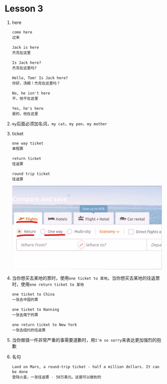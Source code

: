 # Lesson 3

1. here

   ```
   come here
   过来

   Jack is here
   杰克在这里

   Is Jack here?
   杰克在这里吗?

   Hello, Tom! Is Jack here?
   你好，汤姆！杰克在这里吗？

   No, he isn't here
   不，他不在这里

   Yes, he's here
   是的，他在这里
   ```

2. `my`后面必须加名词，`my cat`、`my pen`、`my mother`

3. ticket

   ```
   one way ticket
   单程票

   return ticket
   往返票

   round trip ticket
   往返票
   ```

   ![图1](/images/Lesson3/1.jpg)

4. 当你想买去某地的票时，使用`one ticket to 某地`，当你想买去某地的往返票时，使用`one return ticket to 某地`

   ```
   one ticket to China
   一张去中国的票

   one ticket to Nanning
   一张去南宁的票

   one return ticket to New York
   一张去纽约的往返票
   ```

5. 当你做错一件非常严重的事需要道歉时，用`I'm so sorry`来表达更加强烈的抱歉

6. 名句

   ```
   Land on Mars, a round-trip ticket - half a million dollars. It can be done
   登陆火星，一张往返票 - 50万美元。这是可以做到的
   ```
